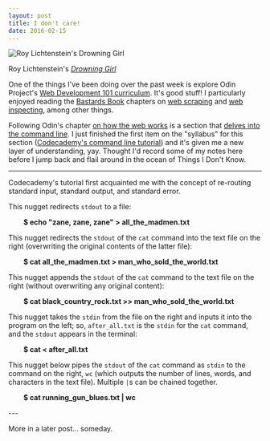 ```yaml
---
layout: post
title: I don't care!
date: 2016-02-15
---
```


![Roy Lichtenstein's Drowning Girl]({{site.github.url}}/images/2016-02/Roy_Lichtenstein_Drowning_Girl.jpg)

<figcaption class="caption">Roy Lichtenstein's <a href="https://en.wikipedia.org/wiki/Drowning_Girl"><i>Drowning Girl</i></a></figcaption>

One of the things I've been doing over the past week is explore Odin Project's [Web Development 101 curriculum](http://www.theodinproject.com/web-development-101). It's good stuff! I particularly enjoyed reading the [Bastards Book](http://ruby.bastardsbook.com/) chapters on [web scraping](http://ruby.bastardsbook.com/chapters/web-scraping/) and [web inspecting](http://ruby.bastardsbook.com/chapters/web-inspecting-html/), among other things.

Following Odin's chapter [on how the web works](http://www.theodinproject.com/web-development-101/how-does-the-web-work?ref=lc-pb) is a section that [delves into the command line](http://www.theodinproject.com/web-development-101/how-does-your-computer-work). I just finished the first item on the "syllabus" for this section ([Codecademy's command line tutorial](https://www.codecademy.com/learn/learn-the-command-line)) and it's given me a new layer of understanding, yay. Thought I'd record some of my notes here before I jump back and flail around in the ocean of Things I Don't Know.

---

Codecademy's tutorial first acquainted me with the concept of re-routing standard input, standard output, and standard error.

This nugget redirects `stdout` to a file:
<p style="padding-left: 30px;"><strong>$ echo "zane, zane, zane" > all_the_madmen.txt</strong></p>


This nugget redirects the `stdout` of the `cat` command into the text file on the right (overwriting the original contents of the latter file):
<p style="padding-left: 30px;"><strong>$ cat all_the_madmen.txt > man_who_sold_the_world.txt</strong></p>

This nugget appends the `stdout` of the `cat` command to the text file on the right (without overwriting any original content):
<p style="padding-left: 30px;"><strong>$ cat black_country_rock.txt >> man_who_sold_the_world.txt</strong></p>

This nugget takes the `stdin` from the file on the right and inputs it into the program on the left; so, `after_all.txt` is the `stdin` for the `cat` command, and the `stdout` appears in the terminal:

<p style="padding-left: 30px;"><strong>$ cat < after_all.txt</strong></p>

This nugget below pipes the `stdout` of the `cat` command as `stdin` to the command on the right, `wc` (which outputs the number of lines, words, and characters  in the text file). Multiple `|`s can be chained together.
<p style="padding-left: 30px;"><strong>$ cat running_gun_blues.txt | wc</strong></p>
---

More in a later post... someday.
